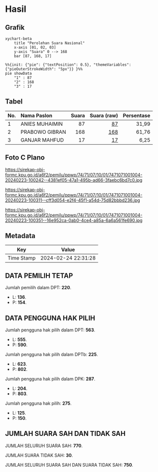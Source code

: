 # Hasil

## Grafik

```mermaid
xychart-beta
    title "Perolehan Suara Nasional"
    x-axis [01, 02, 03]
    y-axis "Suara" 0 --> 168
    bar [87, 168, 17]
```

```mermaid
%%{init: {"pie": {"textPosition": 0.5}, "themeVariables": {"pieOuterStrokeWidth": "5px"}} }%%
pie showData
    "1" : 87
    "2" : 168
    "3" : 17
```

## Tabel

| No. | Nama Paslon    | Suara | Suara (raw) | Persentase |
|:--- |:-------------- | -----:| -----------:| ----------:|
| 1   | ANIES MUHAIMIN | 87    | [87][p-1]   | 31,99      |
| 2   | PRABOWO GIBRAN | 168   | [168][p-2]  | 61,76      |
| 3   | GANJAR MAHFUD  | 17    | [17][p-3]   | 6,25       |


[p-1]: https://github.com/gigit-pemilu/pemilu-2024/blob/main/pilpres/hitung-suara/sub/74-sulawesi-tenggara/sub/71-kota-kendari/sub/07-wua-wua/sub/1001-wua-wua/sub/004-tps/sub/paslon-1.txt
[p-2]: https://github.com/gigit-pemilu/pemilu-2024/blob/main/pilpres/hitung-suara/sub/74-sulawesi-tenggara/sub/71-kota-kendari/sub/07-wua-wua/sub/1001-wua-wua/sub/004-tps/sub/paslon-2.txt
[p-3]: https://github.com/gigit-pemilu/pemilu-2024/blob/main/pilpres/hitung-suara/sub/74-sulawesi-tenggara/sub/71-kota-kendari/sub/07-wua-wua/sub/1001-wua-wua/sub/004-tps/sub/paslon-3.txt

## Foto C Plano

https://sirekap-obj-formc.kpu.go.id/a6f2/pemilu/ppwp/74/71/07/10/01/7471071001004-20240223-100242--4381ef05-47a1-495b-ad66-3faebc6bd7c0.jpg

https://sirekap-obj-formc.kpu.go.id/a6f2/pemilu/ppwp/74/71/07/10/01/7471071001004-20240223-100311--cff3d054-e2f4-45f1-a54d-75d82bbbd236.jpg

https://sirekap-obj-formc.kpu.go.id/a6f2/pemilu/ppwp/74/71/07/10/01/7471071001004-20240223-100351--16e952ca-0ab0-4ce4-a85a-6a6a561fe690.jpg


## Metadata

| Key        | Value               |
| ---------- | ------------------- |
| Time Stamp | 2024-02-24 22:31:28 |


## DATA PEMILIH TETAP

Jumlah pemilih dalam DPT: **220**.
 * L: **136**.
 * P: **154**.

## DATA PENGGUNA HAK PILIH

Jumlah pengguna hak pilih dalam DPT: **563**.
 * L: **555**.
 * P: **590**.

Jumlah pengguna hak pilih dalam DPTb: **225**.
 * L: **623**.
 * P: **802**.

Jumlah pengguna hak pilih dalam DPK: **287**.
 * L: **204**.
 * P: **803**.

Jumlah pengguna hak pilih: **275**.
 * L: **125**.
 * P: **150**.

## JUMLAH SUARA SAH DAN TIDAK SAH

JUMLAH SELURUH SUARA SAH: **770**.

JUMLAH SUARA TIDAK SAH: **30**.

JUMLAH SELURUH SUARA SAH DAN SUARA TIDAK SAH: **750**.


